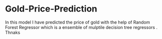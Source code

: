 # Gold-Price-Prediction
In this model I have predicted the price of gold with the help of Random Forest Regressor which is a ensemble of mulptile decision tree regressors .
Thnaks 
